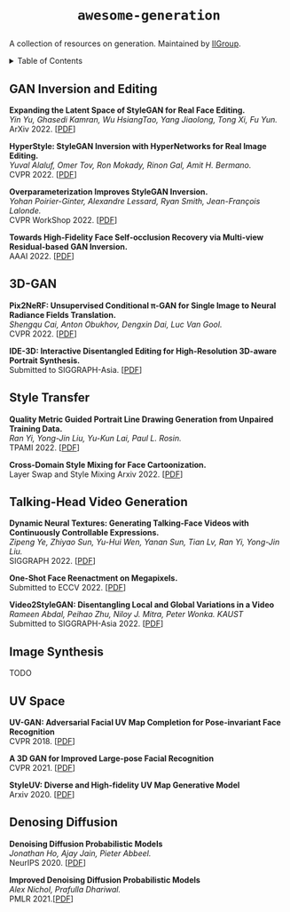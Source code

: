 # <p align=center>`awesome-generation`</p>
A collection of resources on generation. Maintained by [IIGroup](https://sites.google.com/view/iigroup-thu/home?authuser=0).

<!-- ## Contributing

If you think I have missed out on something (or) have any suggestions (papers, implementations and other resources), feel free to [pull a request](https://github.com/xiaweihao/awesome-image-translation/pulls). Feedback and contributions are welcome!

markdown format:
``` markdown
**Here is the Paper Name.**<br>
*[Author 1](homepage), Author 2, and Author 3.*<br>
Conference or Journal Year. [[PDF](link)] [[Project](link)] [[Github](link)] [[Video](link)] [[Data](link)]
``` -->

<details><summary>Table of Contents</summary><p>

- [GAN Inversion and Editing](#gan-inversion-and-editing)
- [3D-GAN](#3d-gan)
- [Style Transfer](#style-transfer)
- [Talking-Head Video Generation](#talking-head-video-generation)
- [Image Synthesis](#image-synthesis)
- [UV Space](#uv-space)
- [Denoising Diffusion](#denosing-diffusion)
</p></details><p></p>


## GAN Inversion and Editing

**Expanding the Latent Space of StyleGAN for Real Face Editing.**<br>
*Yin Yu, Ghasedi Kamran, Wu HsiangTao, Yang Jiaolong, Tong Xi, Fu Yun.*<br>
ArXiv 2022. [[PDF](https://arxiv.org/abs/2204.12530)]

**HyperStyle: StyleGAN Inversion with HyperNetworks for Real Image Editing.**<br>
*Yuval Alaluf, Omer Tov, Ron Mokady, Rinon Gal, Amit H. Bermano.*<br>
CVPR 2022. [[PDF](https://arxiv.org/abs/2111.15666)]

**Overparameterization Improves StyleGAN Inversion.**<br>
*Yohan Poirier-Ginter, Alexandre Lessard, Ryan Smith, Jean-François Lalonde.*<br>
CVPR WorkShop 2022. [[PDF](https://arxiv.org/abs/2205.06304)]

**Towards High-Fidelity Face Self-occlusion Recovery via Multi-view Residual-based GAN Inversion.**<br>
AAAI 2022. [[PDF](https://aaai-2022.virtualchair.net/poster_aaai2208)]


## 3D-GAN

**Pix2NeRF: Unsupervised Conditional π-GAN for Single Image to Neural Radiance Fields Translation.**<br>
*Shengqu Cai, Anton Obukhov, Dengxin Dai, Luc Van Gool.*<br>
CVPR 2022. [[PDF](https://arxiv.org/abs/2202.13162)]

**IDE-3D: Interactive Disentangled Editing for High-Resolution 3D-aware Portrait Synthesis.**<br>
Submitted to SIGGRAPH-Asia. [[PDF](https://arxiv.org/abs/2205.15517)]

## Style Transfer

**Quality Metric Guided Portrait Line Drawing Generation from Unpaired Training Data.**<br>
*Ran Yi, Yong-Jin Liu, Yu-Kun Lai, Paul L. Rosin.*<br>
TPAMI 2022. [[PDF](https://arxiv.org/abs/2202.03678)]

**Cross-Domain Style Mixing for Face Cartoonization.**<br>
Layer Swap and Style Mixing
Arxiv 2022. [[PDF](https://arxiv.org/abs/2205.12450)]

## Talking-Head Video Generation

**Dynamic Neural Textures: Generating Talking-Face Videos with Continuously Controllable Expressions.**<br>
*Zipeng Ye, Zhiyao Sun, Yu-Hui Wen, Yanan Sun, Tian Lv, Ran Yi, Yong-Jin Liu.*<br>
SIGGRAPH 2022. [[PDF](https://arxiv.org/abs/2204.06180)]

**One-Shot Face Reenactment on Megapixels.**<br>
Submitted to ECCV 2022. [[PDF](https://arxiv.org/abs/2205.13368)]

**Video2StyleGAN: Disentangling Local and Global Variations in a Video**<br>
*Rameen Abdal, Peihao Zhu, Niloy J. Mitra, Peter Wonka. KAUST*<br>
Submitted to SIGGRAPH-Asia 2022. [[PDF](https://arxiv.org/abs/2205.13996)]

## Image Synthesis

TODO

## UV Space

**UV-GAN: Adversarial Facial UV Map Completion for Pose-invariant Face Recognition**<br>
CVPR 2018. [[PDF](https://openaccess.thecvf.com/content_cvpr_2018/papers/Deng_UV-GAN_Adversarial_Facial_CVPR_2018_paper.pdf)]

**A 3D GAN for Improved Large-pose Facial Recognition**<br>
CVPR 2021. [[PDF](https://openaccess.thecvf.com/content/CVPR2021/papers/Marriott_A_3D_GAN_for_Improved_Large-Pose_Facial_Recognition_CVPR_2021_paper.pdf)]

**StyleUV: Diverse and High-fidelity UV Map Generative Model**<br>
Arxiv 2020. [[PDF](https://arxiv.org/abs/2011.12893)]

## Denosing Diffusion

**Denoising Diffusion Probabilistic Models**<br>
*Jonathan Ho, Ajay Jain, Pieter Abbeel.*<br>
NeurIPS 2020. [[PDF](https://proceedings.neurips.cc/paper/2020/file/4c5bcfec8584af0d967f1ab10179ca4b-Paper.pdf)]

**Improved Denoising Diffusion Probabilistic Models**<br>
*Alex Nichol, Prafulla Dhariwal.*<br>
PMLR 2021.[[PDF](http://proceedings.mlr.press/v139/nichol21a/nichol21a.pdf)]
